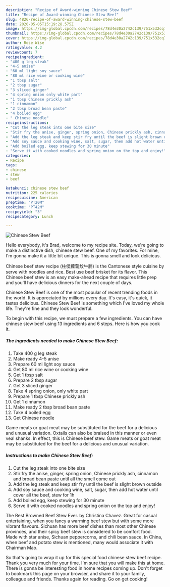 ```yaml
---
description: "Recipe of Award-winning Chinese Stew Beef"
title: "Recipe of Award-winning Chinese Stew Beef"
slug: 4826-recipe-of-award-winning-chinese-stew-beef
date: 2020-05-05T15:19:28.575Z
image: https://img-global.cpcdn.com/recipes/78d4e30a2742c139/751x532cq70/chinese-stew-beef-recipe-main-photo.jpg
thumbnail: https://img-global.cpcdn.com/recipes/78d4e30a2742c139/751x532cq70/chinese-stew-beef-recipe-main-photo.jpg
cover: https://img-global.cpcdn.com/recipes/78d4e30a2742c139/751x532cq70/chinese-stew-beef-recipe-main-photo.jpg
author: Rose Wise
ratingvalue: 4.2
reviewcount: 7
recipeingredient:
- "400 g leg steak"
- "4-5 anise"
- "60 ml light soy sauce"
- "80 ml rice wine or cooking wine"
- "1 tbsp salt"
- "2 tbsp sugar"
- "3 sliced ginger"
- "4 spring onion only white part"
- "1 tbsp Chinese prickly ash"
- "1 cinnamon"
- "2 tbsp broad bean paste"
- "4 boiled egg"
- " Chinese noodle"
recipeinstructions:
- "Cut the leg steak into one bite size"
- "Stir fry the anise, ginger, spring onion, Chinese prickly ash, cinnamon and broad bean paste until all the smell come out"
- "Add the leg steak and keep stir fry until the beef is slight brown outside"
- "Add soy sauce and cooking wine, salt, sugar, then add hot water until cover all the beef, stew for 1h"
- "Add boiled egg, keep stewing for 30 minute"
- "Serve it with cooked noodles and spring onion on the top and enjoy!"
categories:
- Recipe
tags:
- chinese
- stew
- beef

katakunci: chinese stew beef 
nutrition: 225 calories
recipecuisine: American
preptime: "PT20M"
cooktime: "PT42M"
recipeyield: "3"
recipecategory: Lunch

---
```



![Chinese Stew Beef](https://img-global.cpcdn.com/recipes/78d4e30a2742c139/751x532cq70/chinese-stew-beef-recipe-main-photo.jpg)

Hello everybody, it's Brad, welcome to my recipe site. Today, we're going to make a distinctive dish, chinese stew beef. One of my favorites. For mine, I'm gonna make it a little bit unique. This is gonna smell and look delicious.

Chinese beef stew recipe (柱侯蘿蔔炆牛腩) is the Cantonese style cuisine by serve with noodles and rice. Best use beef brisket for its flavor. This Chinese beef stew is an easy make-ahead recipe that requires little prep and you&#39;ll have delicious dinners for the next couple of days.

Chinese Stew Beef is one of the most popular of recent trending foods in the world. It is appreciated by millions every day. It's easy, it's quick, it tastes delicious. Chinese Stew Beef is something which I've loved my whole life. They're fine and they look wonderful.


To begin with this recipe, we must prepare a few ingredients. You can have chinese stew beef using 13 ingredients and 6 steps. Here is how you cook it.

<!--inarticleads1-->

##### The ingredients needed to make Chinese Stew Beef:

1. Take 400 g leg steak
1. Make ready 4-5 anise
1. Prepare 60 ml light soy sauce
1. Get 80 ml rice wine or cooking wine
1. Get 1 tbsp salt
1. Prepare 2 tbsp sugar
1. Get 3 sliced ginger
1. Take 4 spring onion, only white part
1. Prepare 1 tbsp Chinese prickly ash
1. Get 1 cinnamon
1. Make ready 2 tbsp broad bean paste
1. Take 4 boiled egg
1. Get  Chinese noodle


Game meats or goat meat may be substituted for the beef for a delicious and unusual variation. Oxtails can also be braised in this manner or even veal shanks. In effect, this is Chinese beef stew. Game meats or goat meat may be substituted for the beef for a delicious and unusual variation. 

<!--inarticleads2-->

##### Instructions to make Chinese Stew Beef:

1. Cut the leg steak into one bite size
1. Stir fry the anise, ginger, spring onion, Chinese prickly ash, cinnamon and broad bean paste until all the smell come out
1. Add the leg steak and keep stir fry until the beef is slight brown outside
1. Add soy sauce and cooking wine, salt, sugar, then add hot water until cover all the beef, stew for 1h
1. Add boiled egg, keep stewing for 30 minute
1. Serve it with cooked noodles and spring onion on the top and enjoy!


The Best Browned Beef Stew Ever. by Christina Chavez. Great for casual entertaining, when you fancy a warming beef stew but with some more vibrant flavours. Sichuan has more beef dishes than most other Chinese provinces, and their spicy beef stew is considered to be comfort food. Made with star anise, Sichuan peppercorns, and chili bean sauce. In China, when beef and potato stew is mentioned, many would associate it with Chairman Mao. 

So that's going to wrap it up for this special food chinese stew beef recipe. Thank you very much for your time. I'm sure that you will make this at home. There is gonna be interesting food in home recipes coming up. Don't forget to bookmark this page on your browser, and share it to your family, colleague and friends. Thanks again for reading. Go on get cooking!
